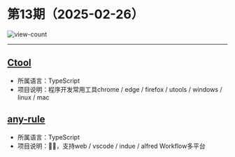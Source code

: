 # 第13期（2025-02-26）

![view-count](https://count.getloli.com/@xiaoxuan6-weekly-20250226)

---
## [Ctool](https://github.com/baiy/Ctool)
- 所属语言：TypeScript
- 项目说明：程序开发常用工具chrome / edge / firefox / utools / windows / linux / mac

## [any-rule](https://github.com/any86/any-rule)
- 所属语言：TypeScript
- 项目说明：🦕🦕，支持web / vscode / indue / alfred Workflow多平台
